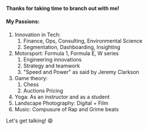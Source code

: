 #### Thanks for taking time to branch out with me! 
#### My Passions:
1. Innovation in Tech:
   1. Finance, Ops, Consulting, Environmental Science
   1. Segmentation, Dashboarding, Insighting               
1. Motorsport: Formula 1, Formula E, W series
   1. Engineering innovations 
   1. Strategy and teamwork
   1. "Speed and Power" as said by Jeremy Clarkson
1. Game theory: 
   1. Chess
   1. Auctions Pricing  
1. Yoga: As an instructor and as a student
1. Landscape Photography: Digital + Film
1. Music: Compusure of Rap and Grime beats

Let's get talking! :smile:
